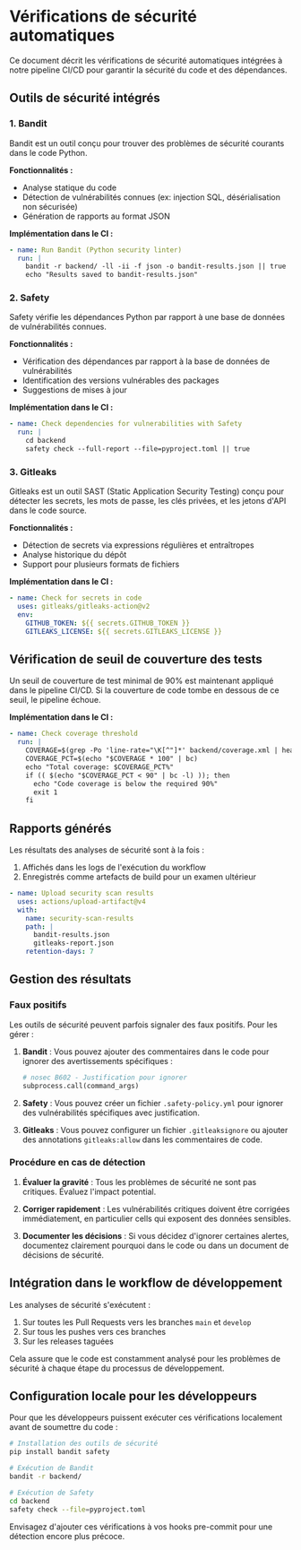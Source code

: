 # Vérifications de sécurité automatiques

Ce document décrit les vérifications de sécurité automatiques intégrées à notre pipeline CI/CD pour garantir la sécurité du code et des dépendances.

## Outils de sécurité intégrés

### 1. Bandit

Bandit est un outil conçu pour trouver des problèmes de sécurité courants dans le code Python.

**Fonctionnalités :**
- Analyse statique du code
- Détection de vulnérabilités connues (ex: injection SQL, désérialisation non sécurisée)
- Génération de rapports au format JSON

**Implémentation dans le CI :**
```yaml
- name: Run Bandit (Python security linter)
  run: |
    bandit -r backend/ -ll -ii -f json -o bandit-results.json || true
    echo "Results saved to bandit-results.json"
```

### 2. Safety

Safety vérifie les dépendances Python par rapport à une base de données de vulnérabilités connues.

**Fonctionnalités :**
- Vérification des dépendances par rapport à la base de données de vulnérabilités
- Identification des versions vulnérables des packages
- Suggestions de mises à jour

**Implémentation dans le CI :**
```yaml
- name: Check dependencies for vulnerabilities with Safety
  run: |
    cd backend
    safety check --full-report --file=pyproject.toml || true
```

### 3. Gitleaks

Gitleaks est un outil SAST (Static Application Security Testing) conçu pour détecter les secrets, les mots de passe, les clés privées, et les jetons d'API dans le code source.

**Fonctionnalités :**
- Détection de secrets via expressions régulières et entraîtropes
- Analyse historique du dépôt
- Support pour plusieurs formats de fichiers

**Implémentation dans le CI :**
```yaml
- name: Check for secrets in code
  uses: gitleaks/gitleaks-action@v2
  env:
    GITHUB_TOKEN: ${{ secrets.GITHUB_TOKEN }}
    GITLEAKS_LICENSE: ${{ secrets.GITLEAKS_LICENSE }}
```

## Vérification de seuil de couverture des tests

Un seuil de couverture de test minimal de 90% est maintenant appliqué dans le pipeline CI/CD. Si la couverture de code tombe en dessous de ce seuil, le pipeline échoue.

**Implémentation dans le CI :**
```yaml
- name: Check coverage threshold
  run: |
    COVERAGE=$(grep -Po 'line-rate="\K[^"]*' backend/coverage.xml | head -1)
    COVERAGE_PCT=$(echo "$COVERAGE * 100" | bc)
    echo "Total coverage: $COVERAGE_PCT%"
    if (( $(echo "$COVERAGE_PCT < 90" | bc -l) )); then
      echo "Code coverage is below the required 90%"
      exit 1
    fi
```

## Rapports générés

Les résultats des analyses de sécurité sont à la fois :

1. Affichés dans les logs de l'exécution du workflow
2. Enregistrés comme artefacts de build pour un examen ultérieur

```yaml
- name: Upload security scan results
  uses: actions/upload-artifact@v4
  with:
    name: security-scan-results
    path: |
      bandit-results.json
      gitleaks-report.json
    retention-days: 7
```

## Gestion des résultats

### Faux positifs

Les outils de sécurité peuvent parfois signaler des faux positifs. Pour les gérer :

1. **Bandit** : Vous pouvez ajouter des commentaires dans le code pour ignorer des avertissements spécifiques :
   ```python
   # nosec B602 - Justification pour ignorer
   subprocess.call(command_args)
   ```

2. **Safety** : Vous pouvez créer un fichier `.safety-policy.yml` pour ignorer des vulnérabilités spécifiques avec justification.

3. **Gitleaks** : Vous pouvez configurer un fichier `.gitleaksignore` ou ajouter des annotations `gitleaks:allow` dans les commentaires de code.

### Procédure en cas de détection

1. **Évaluer la gravité** : Tous les problèmes de sécurité ne sont pas critiques. Évaluez l'impact potential.

2. **Corriger rapidement** : Les vulnérabilités critiques doivent être corrigées immédiatement, en particulier cells qui exposent des données sensibles.

3. **Documenter les décisions** : Si vous décidez d'ignorer certaines alertes, documentez clairement pourquoi dans le code ou dans un document de décisions de sécurité.

## Intégration dans le workflow de développement

Les analyses de sécurité s'exécutent :

1. Sur toutes les Pull Requests vers les branches `main` et `develop`
2. Sur tous les pushes vers ces branches
3. Sur les releases taguées

Cela assure que le code est constamment analysé pour les problèmes de sécurité à chaque étape du processus de développement.

## Configuration locale pour les développeurs

Pour que les développeurs puissent exécuter ces vérifications localement avant de soumettre du code :

```bash
# Installation des outils de sécurité
pip install bandit safety

# Exécution de Bandit
bandit -r backend/

# Exécution de Safety
cd backend
safety check --file=pyproject.toml
```

Envisagez d'ajouter ces vérifications à vos hooks pre-commit pour une détection encore plus précoce.
